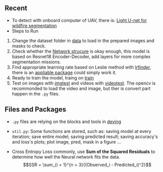 ## Recent 
* To detect with onboard computer of UAV, 
there is: [Light U-net for wildfire segmentation](https://github.com/qiaolinhan/giao/tree/master/havingfun/detecting/segmentation/lightunet18)
* Steps to Run
1. Change the dataset folder in [data](https://github.com/qiaolinhan/giao/blob/master/havingfun/detecting/segmentation/lightunet18/lightdataCV.py) to load in the prepared images and masks to check.
2. Check whether the [Network strucure](https://github.com/qiaolinhan/giao/blob/master/havingfun/detecting/segmentation/lightunet18/lightunet.py) is okay enough, this model is based on Resnet18 Encoder-Decoder, add layers for more complex segmentation missions.
3. Find appropriate learning rate based on Leslie method with [lrfinder](https://github.com/qiaolinhan/giao/blob/master/havingfun/detecting/segmentation/lightunet18/lightlrfind.py), there is an [appliable package](https://pypi.org/project/torch-lr-finder/?msclkid=c492365aaf6c11ec9d78518a9cef19b9) could simply work it.
4. Ready to train the model, traing on [train](https://github.com/qiaolinhan/giao/blob/master/havingfun/detecting/segmentation/lightunet18/lighttrain.py)
5. Test on images with [imgtest](https://github.com/qiaolinhan/giao/blob/master/havingfun/detecting/segmentation/lightunet18/lighttestimg.py) and videos with [videotest](https://github.com/qiaolinhan/giao/blob/master/havingfun/detecting/segmentation/lightunet18/lighttestvideo.py). The opencv is recommonded to load the video and image, but ther is convert part happen in the `.py` files.

## Files and Packages
* `.py` files are relying on the blocks and tools in [deving](https://github.com/qiaolinhan/giao/tree/master/havingfun/deving)
* `util.py`: Some functions are stored, such as: saving model at every iteration; save entire model; saving predicted result; saving accuracy's and loss's plots; plot image, pred, mask in a figure ...

* Cross Entropy Loss
commonly, use __Sum of the Squared Residuals__ to determine how well the Neural network fits the data.
$$SSR = \sum_{i = 1}^{n = 3}{(Observed_i - Predicted_i)^2}$$


